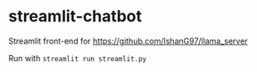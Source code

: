 # streamlit-chatbot

Streamlit front-end for https://github.com/IshanG97/llama_server

Run with `streamlit run streamlit.py`
